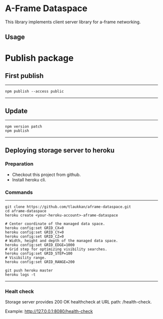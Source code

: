 # A-Frame Dataspace

This library implements client server library for a-frame networking.

## Usage

# Publish package

## First publish

---
    npm publish --access public
---

## Update

---
    npm version patch
    npm publish
---

## Deploying storage server to heroku

### Preparation 

* Checkout this project from github.
* Install heroku cli.

### Commands

---
    git clone https://github.com/tlaukkan/aframe-dataspace.git
    cd aframe-dataspace
    heroku create <your-heroku-account>-aframe-dataspace

    # Center coordinate of the managed data space.
    heroku config:set GRID_CX=0
    heroku config:set GRID_CY=0
    heroku config:set GRID_CZ=0
    # Width, height and depth of the managed data space.
    heroku config:set GRID_EDGE=1000
    # Grid step for optimizing visibility searches.
    heroku config:set GRID_STEP=100
    # Visibility range.
    heroku config:set GRID_RANGE=200 

    git push heroku master
    heroku logs -t
---

### Healt check
Storage server provides 200 OK healthcheck at URL path: /health-check.

Example: http://127.0.0.1:8080/health-check

